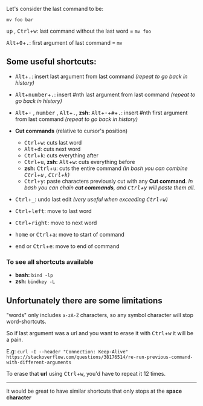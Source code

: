 Let's consider the last command to be:

    mv foo bar

<kbd>up</kbd> , <kbd>Ctrl</kbd>+<kbd>w</kbd>: last command without the last word = `mv foo`

<kbd>Alt</kbd>+<kbd>0</kbd>+<kbd>.</kbd>: first argument of last command = `mv`

## Some useful shortcuts:

 - <kbd>Alt</kbd>+<kbd>.</kbd>: insert last argument from last command *(repeat to go back in history)*
 - <kbd>Alt</kbd>+<kbd>number</kbd>+<kbd>.</kbd>: insert #nth last argument from last command *(repeat to go back in history)*
 - <kbd>Alt</kbd>+<kbd>-</kbd> , <kbd>number</kbd> , <kbd>Alt</kbd>+<kbd>.</kbd>, **zsh:** <kbd>Alt</kbd>+<kbd>-</kbd>+<kbd>#</kbd>+<kbd>.</kbd>: insert #nth first argument from last command *(repeat to go back in history)*


 - **Cut commands** (relative to cursor's position)
   - <kbd>Ctrl</kbd>+<kbd>w</kbd>: cuts last word
   - <kbd>Alt</kbd>+<kbd>d</kbd>: cuts next word
   - <kbd>Ctrl</kbd>+<kbd>k</kbd>: cuts everything after
   - <kbd>Ctrl</kbd>+<kbd>u</kbd>, **zsh:** <kbd>Alt</kbd>+<kbd>w</kbd>: cuts everything before
   - **zsh:** <kbd>Ctrl</kbd>+<kbd>u</kbd>: cuts the entire command *(In bash you can combine <kbd>Ctrl</kbd>+<kbd>u</kbd> , <kbd>Ctrl</kbd>+<kbd>k</kbd>)*
   - <kbd>Ctrl</kbd>+<kbd>y</kbd>: paste characters previously cut with any **Cut command**. *In bash you can chain **cut commands**, and <kbd>Ctrl</kbd>+<kbd>y</kbd> will paste them all.*
 - <kbd>Ctrl</kbd>+<kbd>_</kbd>: undo last edit *(very useful when exceeding <kbd>Ctrl</kbd>+<kbd>w</kbd>)*
 - <kbd>Ctrl</kbd>+<kbd>left</kbd>: move to last word
 - <kbd>Ctrl</kbd>+<kbd>right</kbd>: move to next word
 - <kbd>home</kbd> or <kbd>Ctrl</kbd>+<kbd>a</kbd>: move to start of command
 - <kbd>end</kbd> or <kbd>Ctrl</kbd>+<kbd>e</kbd>: move to end of command

### To see all shortcuts available
- **bash:** `bind -lp`
- **zsh:** `bindkey -L`

## Unfortunately there are some limitations
 "words" only includes `a-zA-Z` characters, so any symbol character will stop word-shortcuts.

So if last argument was a url and you want to erase it with <kbd>Ctrl</kbd>+<kbd>w</kbd> it will be a pain.

E.g: `curl -I --header "Connection: Keep-Alive" https://stackoverflow.com/questions/38176514/re-run-previous-command-with-different-arguments`

To erase that **url** using <kbd>Ctrl</kbd>+<kbd>w</kbd>, you'd have to repeat it 12 times.


---


It would be great to have similar shortcuts that only stops at the **space character**